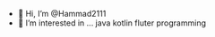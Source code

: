 - 👋 Hi, I’m @Hammad2111
- 👀 I’m interested in ... java kotlin fluter programming
<!---
Hammad2111/Hammad2111 is a ✨ special ✨ repository because its `README.md` (this file) appears on your GitHub profile.
You can click the Preview link to take a look at your changes.
--->
